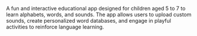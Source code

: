 A fun and interactive educational app designed for children aged 5 to 7 to learn alphabets, words, and sounds. The app allows users to upload custom sounds, create personalized word databases, and engage in playful activities to reinforce language learning.
